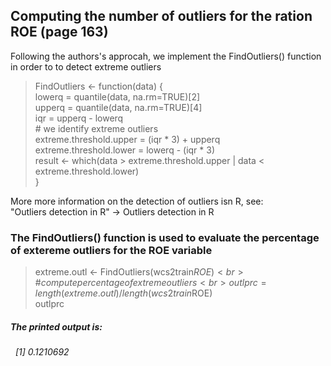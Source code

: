 ## Computing the number of outliers for the ration ROE (page 163)

Following the authors's approcah, we implement the FindOutliers() function in order to to detect extreme outliers

> FindOutliers <- function(data) {<br>
> lowerq = quantile(data, na.rm=TRUE)[2]<br>
> upperq = quantile(data, na.rm=TRUE)[4]<br>
> iqr = upperq - lowerq<br> 
> \# we identify extreme outliers<br>
> extreme.threshold.upper = (iqr * 3) + upperq<br>
> extreme.threshold.lower = lowerq - (iqr * 3)<br>
> result <- which(data > extreme.threshold.upper | data < extreme.threshold.lower)<br>
> }

More more information on the detection of outliers isn R, see: <br>
"Outliers detection in R" -> Outliers detection in R<br>

### The FindOutliers() function is used to evaluate the percentage of extereme outliers for the ROE variable

> extreme.outl <- FindOutliers(wcs2train$ROE)<br>
> \# compute percentage of extreme outliers<br>
> outlprc = length(extreme.outl)/length(wcs2train$ROE)<br>
> outlprc
 ##### <em>The printed output is:
 &nbsp;  [1] 0.1210692



